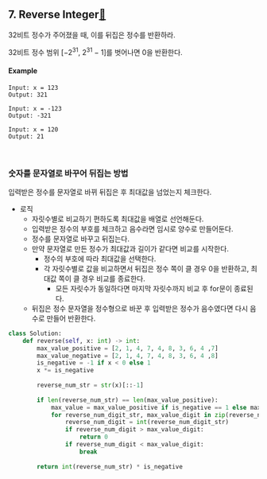 ## 7. Reverse Integer[🔗](https://leetcode.com/problems/reverse-integer/)

32비트 정수가 주어졌을 때, 이를 뒤집은 정수를 반환하라.

32비트 정수 범위 [−2<sup>31</sup>, 2<sup>31</sup> − 1]를 벗어나면 0을 반환한다.

#### Example

```
Input: x = 123
Output: 321
```

```
Input: x = -123
Output: -321
```

```
Input: x = 120
Output: 21
```

<br>

### 숫자를 문자열로 바꾸어 뒤집는 방법

입력받은 정수를 문자열로 바뀌 뒤집은 후 최대값을 넘었는지 체크한다.

* 로직
  * 자릿수별로 비교하기 편하도록 최대값을 배열로 선언해둔다.
  * 입력받은 정수의 부호를 체크하고 음수라면 임시로 양수로 만들어둔다.
  * 정수를 문자열로 바꾸고 뒤집는다.
  * 만약 문자열로 만든 정수가 최대값과 길이가 같다면 비교를 시작한다.
    * 정수의 부호에 따라 최대값을 선택한다.
    * 각 자릿수별로 값을 비교하면서 뒤집은 정수 쪽이 클 경우 0을 반환하고, 최대값 쪽이 클 경우 비교를 종료한다.
      * 모든 자릿수가 동일하다면 마지막 자릿수까지 비교 후 for문이 종료된다.
  * 뒤집은 정수 문자열을 정수형으로 바꾼 후 입력받은 정수가 음수였다면 다시 음수로 만들어 반환한다.

````python
class Solution:
    def reverse(self, x: int) -> int:
        max_value_positive = [2, 1, 4, 7, 4, 8, 3, 6, 4 ,7]
        max_value_negative = [2, 1, 4, 7, 4, 8, 3, 6, 4 ,8]
        is_negative = -1 if x < 0 else 1
        x *= is_negative
        
        reverse_num_str = str(x)[::-1]
        
        if len(reverse_num_str) == len(max_value_positive):
            max_value = max_value_positive if is_negative == 1 else max_value_negative
            for reverse_num_digit_str, max_value_digit in zip(reverse_num_str, max_value):
                reverse_num_digit = int(reverse_num_digit_str)
                if reverse_num_digit > max_value_digit:
                    return 0
                if reverse_num_digit < max_value_digit:
                    break
        
        return int(reverse_num_str) * is_negative
````

<br>

